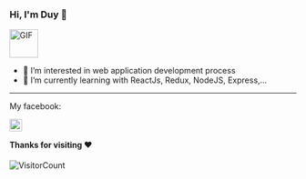 ### Hi, I'm Duy 💙
<img alt="GIF" src="https://media.giphy.com/media/Cmr1OMJ2FN0B2/giphy.gif" width = 50/>

- 👀 I’m interested in web application development process <br>
- 🌱 I’m currently learning with ReactJs, Redux, NodeJS, Express,...
-----
<p>My facebook: <p>
<a href="https://www.facebook.com/nguyenduy1108/">
  <img align="left" alt="Duy's Facebook" width="22px" style="color: white" src="https://cdn.iconscout.com/icon/free/png-256/facebook-logo-2019-1597680-1350125.png" />
</a>
<br>

#### Thanks for visiting :heart:
![VisitorCount](https://profile-counter.glitch.me/fannatic2000/count.svg)
<br><br>
